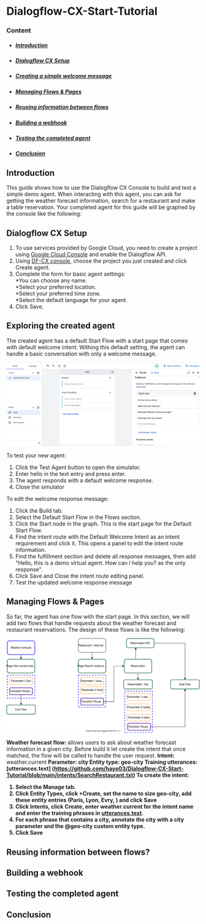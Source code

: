 # Dialogflow-CX-Start-Tutorial

### Content
- ##### [Introduction](#intro)
- ##### [Dialogflow CX Setup ](#Setup)
- ##### [Creating a simple welcome message](#welcomemessage)
- ##### [Managing Flows & Pages](#FlowsandPages)
- ##### [Reusing information between flows](#reuseinformatione)
- ##### [Building a webhook](#webhook)
- ##### [Testing the completed agent](#Testing)
- ##### [Conclusion](#conclu)


## <a name="intro"></a>Introduction
This guide shows how to use the Dialogflow CX Console to build and test a simple demo agent. When interacting with this agent, you can ask for getting the weather forecast information, search for a restaurant and make a table reservation. Your completed agent for this guide will be graphed by the console like the following:

## <a name="Setup"></a>Dialogflow CX Setup 
1. To use services provided by Google Cloud, you need to create a project using [Google Cloud Console](https://console.cloud.google.com/) and enable the Dialogflow API.
2. Using [DF-CX console](https://dialogflow.cloud.google.com/cx/projects), choose the project you just created and click Create agent.<br>
3. Complete the form for basic agent settings:<br>
   *You can choose any name.<br>
   *Select your preferred location. <br>
   *Select your preferred time zone.<br>
   *Select the default language for your agent.<br>
4. Click Save.<br> 

## <a name="welcomemessage "></a>Exploring the created agent 
The created agent has a default Start Flow with a start page that comes with default welcome intent. Withing this default setting, the agent can handle a basic conversation with only a welcome message. 

![tt](images/agent_default.png)

To test your new agent:
1. Click the Test Agent button to open the simulator.
2. Enter hello in the text entry and press enter.
3. The agent responds with a default welcome response.
4. Close the simulator 

To edit the welcome response message:
1. Click the Build tab.
2. Select the Default Start Flow in the Flows section.
3. Click the Start node in the graph. This is the start page for the Default Start Flow.
4. Find the intent route with the Default Welcome Intent as an intent requirement and click it. This opens a panel to edit the intent route information.
5. Find the fulfillment section and delete all response messages, then add "Hello, this is a demo virtual agent. How can I help you? as the only response".
6. Click Save and Close the intent route editing panel.
7. Test the updated welcome response message






## <a name="FlowsandPages "></a>Managing Flows & Pages
So far, the agent has one flow with the start page. In this section, we will add two flows that handle requests about the weather forecast and restaurant reservations. The design of these flows is like the following:

![tt](images/flows.svg)

<b> Weather forecast flow: </b> allows users to ask about weather forecast information in a given city. Before build it let create the intent that once matched, the flow will be called to handle the user request. 
<b> Intent: </b> weather.current
<b> Parameter: city
<b> Entity type: geo-city
<b> Training utterances: [utterances.text] (https://github.com/hayo03/Dialogflow-CX-Start-Tutorial/blob/main/intents/SearchRestaurant.txt) 
To create the intent: 
  1. Select the Manage tab.
  2. Click Entity Types, click +Create, set the name to size geo-city, add these entity entries (Paris, Lyon, Evry, ) and click Save
  3. Click Intents, click Create, enter weather.current for the intent name and enter the training phrases in [utterances.text](https://github.com/hayo03/Dialogflow-CX-Start-Tutorial/blob/main/intents/SearchRestaurant.txt).
  4. For each phrase that contains a city, annotate the city with a city parameter and the @geo-city custom entity type.
  5. Click Save 

## <a name="reuseinformation"></a>Reusing information between flows?
## <a name="webhook "></a>Building a webhook

## <a name="Testing"></a>Testing the completed agent

## <a name="conclu"></a>Conclusion


